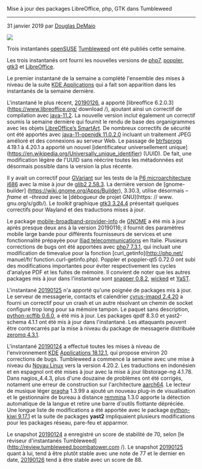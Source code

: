 Mise à jour des packages LibreOffice, php, GTK dans Tumbleweed
-------------------------------------------------- -

31 janvier 2019 par [Douglas DeMaio](https://news.opensuse.org/author/ddemaio)

![](https://news.opensuse.org/wp-content/uploads/2017/09/release-is-coming-black-260x300.png)

Trois instantanés [openSUSE](https://www.opensuse.org/) [Tumbleweed](https://en.opensuse.org/Portal:Tumbleweed) ont été publiés cette semaine.

Les trois instantanés ont fourni les nouvelles versions de [php7](http://php.net/manual/en/migration70.new-features.php), [poppler](https://poppler.freedesktop.org/), [gtk3](https://developer.gnome.org/gtk3/3.0/) et [LibreOffice](https://www.libreoffice.org/).

Le premier instantané de la semaine a complété l'ensemble des mises à niveau de la suite [KDE Applications](https://www.kde.org/announcements/announce-applications-18.12.1.php) qui a fait son apparition dans les instantanés de la semaine dernière.

L'instantané le plus récent, [20190126](https://lists.opensuse.org/opensuse-factory/2019-01/msg00547.html), a apporté [libreoffice 6.2.0.3](https://www.libreoffice.org/ download /), ajoutant ainsi un correctif de compilation avec [java-11.2](https://jdk.java.net/11/). La nouvelle version inclut également un correctif soumis la semaine dernière qui fournit le rendu de base des organigrammes avec les objets [LibreOffice’s SmartArt](https://extensions.libreoffice.org/templates/smartart-objects-workaround-template). De nombreux correctifs de sécurité ont été apportés avec [java-11-openjdk 11.0.2.0](https://openjdk.java.net/projects/jdk/11/) incluant un traitement JPEG amélioré et des connexions au serveur Web.
Le passage de [btrfsprogs](https://github.com/kdave/btrfs-progs) 4.19.1 à 4.20.1 a apporté un nouvel [identificateur universellement unique] (https://en.wikipedia.org/Universally_unique_identifier) (UUID). De fait, une modification légère de l'UUID sans réécrire toutes les métadonnées est désormais possible dans la version la plus récente.

Il y avait un correctif pour [GVariant](https://developer.gnome.org/glib/stable/glib-GVariant.html) sur les tests de la [P6 microarchitecture i686](https://en.wikipedia.org/P6_microarchitecture) avec la mise à jour de [glib2 2.58.3](http://www.linuxfromscratch.org/blfs/view/cvs/general/glib2.html). La dernière version de [gnome-builder] (https://wiki.gnome.org/Apps/Builder), 3.30.3, utilise désormais *–frame* et *–thread* avec le [débogueur de projet GNU](https: // www. gnu.org/s/gdb/). Le *toolkit* graphique [gtk3 3.24.4](https://gitlab.gnome.org/GNOME/gtk/tree/gtk-3-24) présentait quelques correctifs pour Wayland et des traductions mises à jour.

Le package [mobile-broadband-provider-info](https://github.com/GNOME/mobile-broadband-provider-info) de [GNOME](https://www.gnome.org/) a été mis à jour après presque deux ans à la version 20190116; il fournit des paramètres mobile large bande pour différents fournisseurs de services et une fonctionnalité prépayée pour [Iliad telecommunications](https://en.wikipedia.org/wiki/Iliad_Italia) en Italie.
Plusieurs corrections de bugs ont été apportées avec [php7 7.3.1](http://php.net/ChangeLog-7.php), qui incluait une modification de timevalue pour la fonction [curl\_getinfo](http://php.net/ manuel/fr/ function.curl-getinfo.php).
Poppler et poppler-qt5 0.72.0 ont subi des modifications importantes pour éviter respectivement les cycles d'analyse PDF et les fuites de mémoire. Il convient de noter que les autres packages mis à jour dans l'instantané sont [snapper 0.8.2](https://doc.opensuse.org/documentation/leap/reference/html/book.opensuse.reference/cha.snapper.html), [wicked](https://en.opensuse.org/Portal:Wicked) et [YaST](https://en.wikipedia.org/wiki/YaST).

L'instantané [20190125](https://lists.opensuse.org/opensuse-factory/2019-01/msg00477.html) n'a apporté qu'une poignée de packages mis à jour. Le serveur de messagerie, contacts et calendrier [cyrus-imapd 2.4.20](https://www.cyrusimap.org/stable/imap/download/release-notes/2.4/x/2.4.20.html) a fourni un correctif pour un crash et un autre résolvant un chemin de socket configuré trop long pour sa mémoire tampon.
Le paquet sans description, [python-xcffib 0.6.0](https://pypi.org/project/xcffib/), a été mis à jour. Les packages qpdf 8.3.0 et yast2-schema 4.1.1 ont été mis à jour dans l'instantané. Les attaquants peuvent être contrecarrés par la mise à niveau du package de messagerie distribuée [zeromq 4.3.1](https://github.com/zeromq).

L'instantané [20190124](https://lists.opensuse.org/opensuse-factory/2019-01/msg00462.html) a effectué toutes les mises à niveau de l'environnement [KDE](https://www.kde.org/) [Applications 18.12.1](https://www.kde.org/announcements/announce-applications-18.12.1.php), qui propose environ 20 corrections de bugs.
Tumbleweed a commencé la semaine avec une mise à niveau du [Noyau Linux](https://www.kernel.org/) vers la version 4.20.2. Les traductions en indonésien et en espagnol ont été mises à jour avec la mise à jour libstorage-ng 4.1.78.
Dans nagios_4.4.3, plus d'une douzaine de problèmes ont été corrigés, notament une erreur de construction sur l'architecture [aarch64](https://en.wikichip.org/wiki/arm/aarch64).
Le lecteur de musique léger [pragha](https://github.com/pragha-music-player) 1.3.99 a ajouté un nouveau plug-in de visualisation et le gestionnaire de bureau à distance [remmina](https://remmina.org/) 1.3.0 apporte la détection automatique de la langue et retire une barre d'outils flottante dépréciée.
Une longue liste de modifications a été apportée avec le package [python-kiwi 9.17.1](https://pypi.org/project/kiwi/) et la suite de packages **yast2** impliquaient plusieurs modifications pour les packages réseau, pare-feu et apparmor.

Le snapshot [20190124](https://lists.opensuse.org/opensuse-factory/2019-01/msg00462.html) a enregistré un score de stabilité de 70, selon [le réviseur d'instantanés Tumbleweed]
(http://review.tumbleweed.boombatower.com /). Le snapshot [20190125](https://lists.opensuse.org/opensuse-factory/2019-01/msg00477.html) quant à lui, tend à être plutôt stable avec une note de 77 et le dernier en date, [20190126](https://lists.opensuse.org/opensuse-factory/2019-01/msg00547.html) tend à être stable avec un score de 88.
